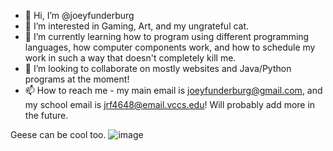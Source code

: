 - 👋 Hi, I’m @joeyfunderburg
- 👀 I’m interested in Gaming, Art, and my ungrateful cat.
- 🌱 I’m currently learning how to program using different programming languages, how computer components work, and how to schedule my work in such a way that doesn't completely kill me.
- 💞️ I’m looking to collaborate on mostly websites and Java/Python programs at the moment!
- 📫 How to reach me - my main email is joeyfunderburg@gmail.com, and my school email is jrf4648@email.vccs.edu! Will probably add more in the future.

Geese can be cool too.
![image](https://github.com/joeyfunderburg/joeyfunderburg/assets/148481021/c1a22478-abf1-4100-8a6e-b78858489e21)


<!---
joeyfunderburg/joeyfunderburg is a ✨ special ✨ repository because its `README.md` (this file) appears on your GitHub profile.
You can click the Preview link to take a look at your changes.
--->

